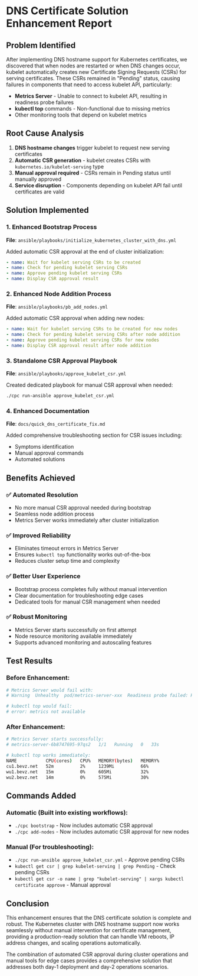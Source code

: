 # DNS Certificate Solution Enhancement Report

## Problem Identified
After implementing DNS hostname support for Kubernetes certificates, we discovered that when nodes are restarted or when DNS changes occur, kubelet automatically creates new Certificate Signing Requests (CSRs) for serving certificates. These CSRs remained in "Pending" status, causing failures in components that need to access kubelet API, particularly:

- **Metrics Server** - Unable to connect to kubelet API, resulting in readiness probe failures
- **kubectl top** commands - Non-functional due to missing metrics
- Other monitoring tools that depend on kubelet metrics

## Root Cause Analysis
1. **DNS hostname changes** trigger kubelet to request new serving certificates
2. **Automatic CSR generation** - kubelet creates CSRs with `kubernetes.io/kubelet-serving` type
3. **Manual approval required** - CSRs remain in Pending status until manually approved
4. **Service disruption** - Components depending on kubelet API fail until certificates are valid

## Solution Implemented

### 1. Enhanced Bootstrap Process
**File**: `ansible/playbooks/initialize_kubernetes_cluster_with_dns.yml`

Added automatic CSR approval at the end of cluster initialization:
```yaml
- name: Wait for kubelet serving CSRs to be created
- name: Check for pending kubelet serving CSRs  
- name: Approve pending kubelet serving CSRs
- name: Display CSR approval result
```

### 2. Enhanced Node Addition Process
**File**: `ansible/playbooks/pb_add_nodes.yml`

Added automatic CSR approval when adding new nodes:
```yaml
- name: Wait for kubelet serving CSRs to be created for new nodes
- name: Check for pending kubelet serving CSRs after node addition
- name: Approve pending kubelet serving CSRs for new nodes
- name: Display CSR approval result after node addition
```

### 3. Standalone CSR Approval Playbook
**File**: `ansible/playbooks/approve_kubelet_csr.yml`

Created dedicated playbook for manual CSR approval when needed:
```bash
./cpc run-ansible approve_kubelet_csr.yml
```

### 4. Enhanced Documentation
**File**: `docs/quick_dns_certificate_fix.md`

Added comprehensive troubleshooting section for CSR issues including:
- Symptoms identification
- Manual approval commands
- Automated solutions

## Benefits Achieved

### ✅ **Automated Resolution**
- No more manual CSR approval needed during bootstrap
- Seamless node addition process
- Metrics Server works immediately after cluster initialization

### ✅ **Improved Reliability** 
- Eliminates timeout errors in Metrics Server
- Ensures `kubectl top` functionality works out-of-the-box
- Reduces cluster setup time and complexity

### ✅ **Better User Experience**
- Bootstrap process completes fully without manual intervention
- Clear documentation for troubleshooting edge cases
- Dedicated tools for manual CSR management when needed

### ✅ **Robust Monitoring**
- Metrics Server starts successfully on first attempt
- Node resource monitoring available immediately
- Supports advanced monitoring and autoscaling features

## Test Results

### Before Enhancement:
```bash
# Metrics Server would fail with:
# Warning  Unhealthy  pod/metrics-server-xxx  Readiness probe failed: HTTP probe failed with statuscode: 500

# kubectl top would fail:
# error: metrics not available
```

### After Enhancement:
```bash
# Metrics Server starts successfully:
# metrics-server-6b8747695-97qs2   1/1   Running   0   33s

# kubectl top works immediately:
NAME           CPU(cores)   CPU%   MEMORY(bytes)   MEMORY%   
cu1.bevz.net   52m          2%     1239Mi          66%       
wu1.bevz.net   15m          0%     605Mi           32%       
wu2.bevz.net   14m          0%     575Mi           30%
```

## Commands Added

### Automatic (Built into existing workflows):
- `./cpc bootstrap` - Now includes automatic CSR approval
- `./cpc add-nodes` - Now includes automatic CSR approval for new nodes

### Manual (For troubleshooting):
- `./cpc run-ansible approve_kubelet_csr.yml` - Approve pending CSRs
- `kubectl get csr | grep kubelet-serving | grep Pending` - Check pending CSRs
- `kubectl get csr -o name | grep "kubelet-serving" | xargs kubectl certificate approve` - Manual approval

## Conclusion

This enhancement ensures that the DNS certificate solution is complete and robust. The Kubernetes cluster with DNS hostname support now works seamlessly without manual intervention for certificate management, providing a production-ready solution that can handle VM reboots, IP address changes, and scaling operations automatically.

The combination of automated CSR approval during cluster operations and manual tools for edge cases provides a comprehensive solution that addresses both day-1 deployment and day-2 operations scenarios.

